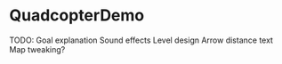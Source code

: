 QuadcopterDemo
==============
TODO:
Goal explanation
Sound effects
Level design
Arrow distance text
Map tweaking?